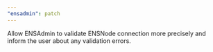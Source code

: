 ```yaml
---
"ensadmin": patch
---
```


Allow ENSAdmin to validate ENSNode connection more precisely and inform the user about any validation errors.
  